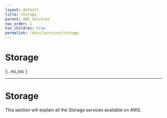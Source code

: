 ```yaml
---
layout: default
title: Storage
parent: AWS services
nav_order: 1
has_children: true
permalink: /docs/services/storage
---
```


# Storage
{: .no_toc }

---

# Storage

This section will explain all the Storage services available on AWS.